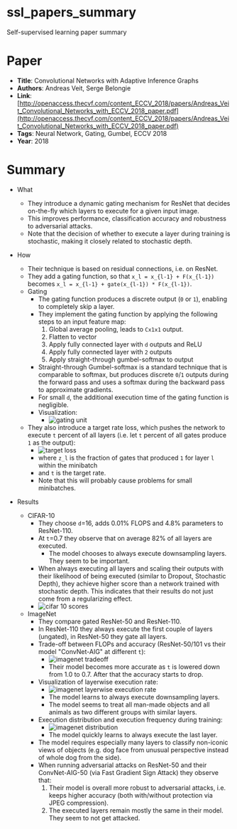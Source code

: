 # ssl_papers_summary
Self-supervised learning paper summary


# Paper

* **Title**: Convolutional Networks with Adaptive Inference Graphs
* **Authors**: Andreas Veit, Serge Belongie
* **Link**: [http://openaccess.thecvf.com/content_ECCV_2018/papers/Andreas_Veit_Convolutional_Networks_with_ECCV_2018_paper.pdf](http://openaccess.thecvf.com/content_ECCV_2018/papers/Andreas_Veit_Convolutional_Networks_with_ECCV_2018_paper.pdf)
* **Tags**: Neural Network, Gating, Gumbel, ECCV 2018
* **Year**: 2018

# Summary

* What
  * They introduce a dynamic gating mechanism for ResNet that decides on-the-fly which layers to execute for a given input image.
  * This improves performance, classification accuracy and robustness to adversarial attacks.
  * Note that the decision of whether to execute a layer during training is stochastic, making it closely related to stochastic depth.

* How
  * Their technique is based on residual connections, i.e. on ResNet.
  * They add a gating function, so that `x_l = x_{l-1} + F(x_{l-1})` becomes `x_l = x_{l-1} + gate(x_{l-1}) * F(x_{l-1})`.
  * Gating
    * The gating function produces a discrete output (`0` or `1`), enabling to completely skip a layer.
    * They implement the gating function by applying the following steps to an input feature map:
      1. Global average pooling, leads to `Cx1x1` output.
      2. Flatten to vector
      3. Apply fully connected layer with `d` outputs and ReLU
      4. Apply fully connected layer with `2` outputs
      5. Apply straight-through gumbel-softmax to output
    * Straight-through Gumbel-softmax is a standard technique that is comparable to softmax,
      but produces discrete `0`/`1` outputs during the forward pass and uses a softmax during the backward pass to approximate gradients.
    * For small `d`, the additional execution time of the gating function is negligible.
    * Visualization:
      * ![gating unit](images/Convolutional_Networks_with_Adaptive_Inference_Graphs/gating_unit.jpg?raw=true "gating unit")
  * They also introduce a target rate loss, which pushes the network to execute `t` percent of all layers (i.e. let `t` percent of all gates produce `1` as the output):
    * ![target loss](images/Convolutional_Networks_with_Adaptive_Inference_Graphs/target_loss.jpg?raw=true "target loss")
    * where `z_l` is the fraction of gates that produced `1` for layer `l` within the minibatch
    * and `t` is the target rate.
    * Note that this will probably cause problems for small minibatches.

* Results
  * CIFAR-10
    * They choose `d`=16, adds 0.01% FLOPS and 4.8% parameters to ResNet-110.
    * At `t`=0.7 they observe that on average 82% of all layers are executed.
      * The model chooses to always execute downsampling layers. They seem to be important.
    * When always executing all layers and scaling their outputs with their likelihood of being executed (similar to Dropout, Stochastic Depth),
      they achieve higher score than a network trained with stochastic depth. This indicates that their results do not just come from a regularizing effect.
    * ![cifar 10 scores](images/Convolutional_Networks_with_Adaptive_Inference_Graphs/cifar_10_scores.jpg?raw=true "cifar 10 scores")
  * ImageNet
    * They compare gated ResNet-50 and ResNet-110.
    * In ResNet-110 they always execute the first couple of layers (ungated), in ResNet-50 they gate all layers.
    * Trade-off between FLOPs and accuracy (ResNet-50/101 vs their model "ConvNet-AIG" at different `t`):
      * ![imagenet tradeoff](images/Convolutional_Networks_with_Adaptive_Inference_Graphs/imagenet_tradeoff.jpg?raw=true "imagenet tradeoff")
      * Their model becomes more accurate as `t` is lowered down from 1.0 to 0.7. After that the accuracy starts to drop.
    * Visualization of layerwise execution rate:
      * ![imagenet layerwise execution rate](images/Convolutional_Networks_with_Adaptive_Inference_Graphs/imagenet_layerwise_execution_rate.jpg?raw=true "imagenet layerwise execution rate")
      * The model learns to always execute downsampling layers.
      * The model seems to treat all man-made objects and all animals as two different groups with similar layers.
    * Execution distribution and execution frequency during training:
      * ![imagenet distribution](images/Convolutional_Networks_with_Adaptive_Inference_Graphs/imagenet_distribution.jpg?raw=true "imagenet distribution")
      * The model quickly learns to always execute the last layer.
    * The model requires especially many layers to classify non-iconic views of objects (e.g. dog face from unusual perspective instead of whole dog from the side).
    * When running adversarial attacks on ResNet-50 and their ConvNet-AIG-50 (via Fast Gradient Sign Attack) they observe that:
      1. Their model is overall more robust to adversarial attacks, i.e. keeps higher accuracy (both with/without protection via JPEG compression).
      2. The executed layers remain mostly the same in their model. They seem to not get attacked.

